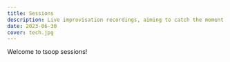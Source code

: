 ```yaml
---
title: Sessions
description: Live improvisation recordings, aiming to catch the moment
date: 2023-06-30
cover: tech.jpg
---
```


Welcome to tsoop sessions!
